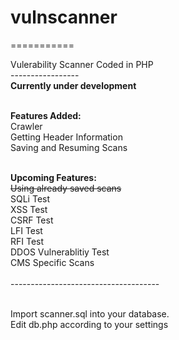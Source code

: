 <h1>vulnscanner</h1>
===========

Vulerability Scanner Coded in PHP<br />
-----------------<br />
<b>Currently  under development</b><br /><br />

<b>Features Added:</b><br />
Crawler<br />
Getting Header Information<br />
Saving and Resuming Scans<br />
<br />

<b>Upcoming Features:</b><br />
<Strike>Using already saved scans</strike><br />
SQLi Test<br />
XSS Test<br />
CSRF Test<br />
LFI Test<br />
RFI Test<br />
DDOS Vulnerablitiy Test<br />
CMS Specific Scans<br />
<br />
-------------------------------------<br /><br />


Import scanner.sql into your database.<br />
Edit db.php according to your settings

